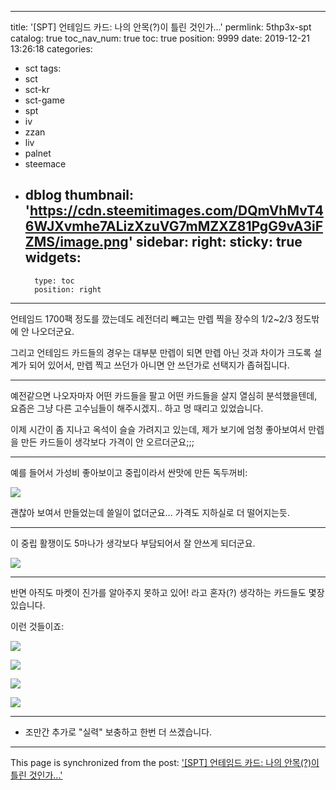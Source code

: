 
---
title: '[SPT] 언테임드 카드: 나의 안목(?)이 틀린 것인가...'
permlink: 5thp3x-spt
catalog: true
toc_nav_num: true
toc: true
position: 9999
date: 2019-12-21 13:26:18
categories:
- sct
tags:
- sct
- sct-kr
- sct-game
- spt
- iv
- zzan
- liv
- palnet
- steemace
- dblog
thumbnail: 'https://cdn.steemitimages.com/DQmVhMvT46WJXvmhe7ALizXzuVG7mMZXZ81PgG9vA3iFZMS/image.png'
sidebar:
    right:
        sticky: true
widgets:
    -
        type: toc
        position: right
---


언테임드 1700팩 정도를 깠는데도 레전더리 빼고는 만렙 찍을 장수의  1/2~2/3 정도밖에 안 나오더군요. 

그리고 언테임드 카드들의 경우는 대부분 만렙이 되면 만렙 아닌 것과 차이가 크도록 설계가 되어 있어서, 만렙 찍고 쓰던가 아니면 안 쓰던가로 선택지가 좁혀집니다.

---

예전같으면 나오자마자 어떤 카드들을 팔고 어떤 카드들을 살지 열심히 분석했을텐데, 요즘은 그냥 다른 고수님들이 해주시겠지.. 하고 멍 때리고 있었습니다.

이제 시간이 좀 지나고 옥석이 슬슬 가려지고 있는데, 제가 보기에 엄청 좋아보여서 만렙을 만든 카드들이 생각보다 가격이 안 오르더군요;;;

---

예를 들어서 가성비 좋아보이고 중립이라서 싼맛에 만든 독두꺼비:

![](https://cdn.steemitimages.com/DQmVhMvT46WJXvmhe7ALizXzuVG7mMZXZ81PgG9vA3iFZMS/image.png)
<br>

괜찮아 보여서 만들었는데 쓸일이 없더군요... 가격도 지하실로 더 떨어지는듯.

---

이 중립 활쟁이도 5마나가 생각보다 부담되어서 잘 안쓰게 되더군요.

![](https://cdn.steemitimages.com/DQmQLH5Fqm7Ee1UKpi9APju6S6EPHmZM1r8ypxtR7XWVLao/image.png)
<br>

---

반면 아직도 마켓이 진가를 알아주지 못하고 있어! 라고 혼자(?) 생각하는 카드들도 몇장 있습니다. 

이런 것들이죠:


![](https://cdn.steemitimages.com/DQmboQXkohZudFDoWjgUzEoekkqxhPdRG8xaq2MiKLaVEid/image.png)


![](https://cdn.steemitimages.com/DQmeoBnnQkL3rKxdkoenX9tfyMtAGJGxkq551YzYxy6XCsi/image.png)

![](https://cdn.steemitimages.com/DQmeeRLNkZ3bXL5JtjrHKxdYsvDDWDdd6cdnemd5AmqUoV1/image.png)

![](https://cdn.steemitimages.com/DQmQaQZkencwgS4dJGGTEmsvfCwZz3mHTUS9naFv6gwzaYn/image.png)

---

* 조만간 추가로 "실력" 보충하고 한번 더 쓰겠습니다.

- - -

This page is synchronized from the post: ['[SPT] 언테임드 카드: 나의 안목(?)이 틀린 것인가...'](https://steemit.com/@glory7/5thp3x-spt)
